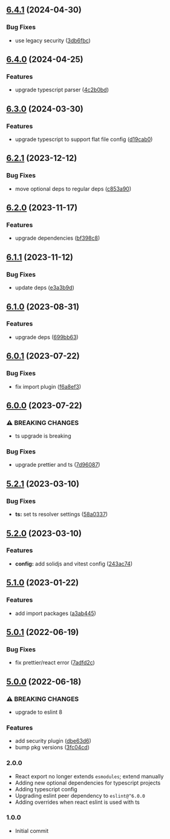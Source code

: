 ## [6.4.1](https://github.com/atomicpages/eslint-config/compare/v6.4.0...v6.4.1) (2024-04-30)


### Bug Fixes

* use legacy security ([3db6fbc](https://github.com/atomicpages/eslint-config/commit/3db6fbc7f4e144c524f895000c2cc00ccef9ae35))

## [6.4.0](https://github.com/atomicpages/eslint-config/compare/v6.3.0...v6.4.0) (2024-04-25)


### Features

* upgrade typescript parser ([4c2b0bd](https://github.com/atomicpages/eslint-config/commit/4c2b0bd942fe4e3b9fe806baf0b6e2196a2f74b6))

## [6.3.0](https://github.com/atomicpages/eslint-config/compare/v6.2.1...v6.3.0) (2024-03-30)


### Features

* upgrade typescript to support flat file config ([d19cab0](https://github.com/atomicpages/eslint-config/commit/d19cab0dcfcd7e0bd4758d02fb8a811ebbc15c55))

## [6.2.1](https://github.com/atomicpages/eslint-config/compare/v6.2.0...v6.2.1) (2023-12-12)


### Bug Fixes

* move optional deps to regular deps ([c853a90](https://github.com/atomicpages/eslint-config/commit/c853a904cca2a8d1f8490463c964507ff5e6c01b))

## [6.2.0](https://github.com/atomicpages/eslint-config/compare/v6.1.1...v6.2.0) (2023-11-17)


### Features

* upgrade dependencies ([bf398c8](https://github.com/atomicpages/eslint-config/commit/bf398c8153f6fb4f122418dfeb6fc7ec618f5e65))

## [6.1.1](https://github.com/atomicpages/eslint-config/compare/v6.1.0...v6.1.1) (2023-11-12)


### Bug Fixes

* update deps ([e3a3b9d](https://github.com/atomicpages/eslint-config/commit/e3a3b9d4bddc89ea0c7b6639ddca788da3e6d898))

## [6.1.0](https://github.com/atomicpages/eslint-config/compare/v6.0.1...v6.1.0) (2023-08-31)

### Features

- upgrade deps
  ([699bb63](https://github.com/atomicpages/eslint-config/commit/699bb638fc3cb9d2f22b5584f5f09f7b6c4f44dd))

## [6.0.1](https://github.com/atomicpages/eslint-config/compare/v6.0.0...v6.0.1) (2023-07-22)

### Bug Fixes

- fix import plugin
  ([f6a8ef3](https://github.com/atomicpages/eslint-config/commit/f6a8ef3303717f93bfd071a379dfab334b3eda0d))

## [6.0.0](https://github.com/atomicpages/eslint-config/compare/v5.2.1...v6.0.0) (2023-07-22)

### ⚠ BREAKING CHANGES

- ts upgrade is breaking

### Bug Fixes

- upgrade prettier and ts
  ([7d96087](https://github.com/atomicpages/eslint-config/commit/7d960879e9360ee24f886c7fa7ccf129aa544dd9))

## [5.2.1](https://github.com/atomicpages/eslint-config/compare/v5.2.0...v5.2.1) (2023-03-10)

### Bug Fixes

- **ts:** set ts resolver settings
  ([58a0337](https://github.com/atomicpages/eslint-config/commit/58a0337739f352ed9631a16bec7cfeca62cf3a6e))

## [5.2.0](https://github.com/atomicpages/eslint-config/compare/v5.1.0...v5.2.0) (2023-03-10)

### Features

- **config:** add solidjs and vitest config
  ([243ac74](https://github.com/atomicpages/eslint-config/commit/243ac74c195cf670d72b543162735442b4f971d8))

## [5.1.0](https://github.com/atomicpages/eslint-config/compare/v5.0.1...v5.1.0) (2023-01-22)

### Features

- add import packages
  ([a3ab445](https://github.com/atomicpages/eslint-config/commit/a3ab445ba890cc960fb1a6d97283ceebc4e6b7b0))

## [5.0.1](https://github.com/atomicpages/eslint-config/compare/v5.0.0...v5.0.1) (2022-06-19)

### Bug Fixes

- fix prettier/react error
  ([7adfd2c](https://github.com/atomicpages/eslint-config/commit/7adfd2ced9ca033bc38d34eee9680b3d8dc05c19))

## [5.0.0](https://github.com/atomicpages/eslint-config/compare/v4.3.0...v5.0.0) (2022-06-18)

### ⚠ BREAKING CHANGES

- upgrade to eslint 8

### Features

- add security plugin
  ([dbe63d6](https://github.com/atomicpages/eslint-config/commit/dbe63d65f887f4232664300fd96b3abfed5c7988))
- bump pkg versions
  ([3fc04cd](https://github.com/atomicpages/eslint-config/commit/3fc04cd9dec007f4e72247864d498ac609407650))

### 2.0.0

- React export no longer extends `esmodules`; extend manually
- Adding new optional dependencies for typescript projects
- Adding typescript config
- Upgrading eslint peer dependency to `eslint@^6.0.0`
- Adding overrides when react eslint is used with ts

### 1.0.0

- Initial commit
